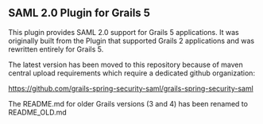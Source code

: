 ## SAML 2.0 Plugin for Grails 5

This plugin provides SAML 2.0 support for Grails 5 applications. It was originally built from the Plugin that supported Grails 2 applications and was rewritten entirely for Grails 5.

The latest version has been moved to this repository because of maven central upload requirements which require a dedicated github organization:

https://github.com/grails-spring-security-saml/grails-spring-security-saml

The README.md for older Grails versions (3 and 4) has been renamed to README_OLD.md
